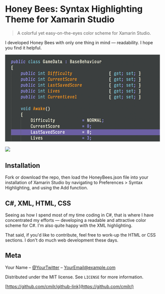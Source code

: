 # Honey Bees: Syntax Highlighting Theme for Xamarin Studio
> A colorful yet easy-on-the-eyes color scheme for Xamarin Studio.

I developed Honey Bees with only one thing in mind — readability. I hope you find it helpful. 

![](screenshot.png)

![](screenshot2.png)

## Installation

Fork or download the repo, then load the HoneyBees.json file into your installation of Xamarin Studio 
by navigating to Preferences > Syntax Highlighting, and using the Add function.

## C#, XML, HTML, CSS

Seeing as how I spend most of my time coding in C#, that is where I have concentrated my efforts — developing a readable
and attractive color scheme for C#. I'm also quite happy with the XML highlighting.

That said, if you'd like to contribute, feel free to work-up the HTML or CSS sections. I don't do much web development
these days.

## Meta

Your Name – [@YourTwitter](https://twitter.com/dbader_org) – YourEmail@example.com

Distributed under the MIT license. See ``LICENSE`` for more information.

[https://github.com/cmilr/github-link](https://github.com/cmilr/)

[npm-image]: https://img.shields.io/npm/v/datadog-metrics.svg?style=flat-square
[npm-url]: https://npmjs.org/package/datadog-metrics
[npm-downloads]: https://img.shields.io/npm/dm/datadog-metrics.svg?style=flat-square
[travis-image]: https://img.shields.io/travis/dbader/node-datadog-metrics/master.svg?style=flat-square
[travis-url]: https://travis-ci.org/dbader/node-datadog-metrics

